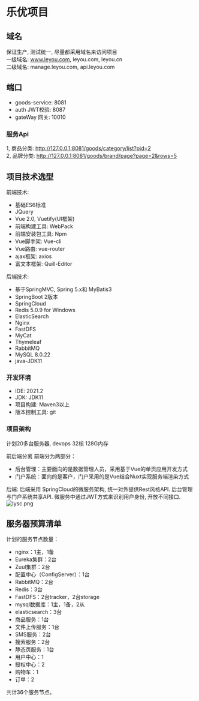 # 乐优项目


## 域名
保证生产, 测试统一, 尽量都采用域名来访问项目    
一级域名: www.leyou.com, leyou.com, leyou.cn    
二级域名: manage.leyou.com, api.leyou.com    


## 端口
- goods-service: 8081    
- auth JWT校验: 8087
- gateWay 网关: 10010


### 服务Api
1, 商品分类: http://127.0.0.1:8081/goods/category/list?pid=2    
2, 品牌分类: http://127.0.0.1:8081/goods/brand/page?page=2&rows=5    


## 项目技术选型    
前端技术:     
- 基础ES6标准     
- JQuery     
- Vue 2.0, Vuetify(UI框架)    
- 前端构建工具: WebPack    
- 前端安装包工具: Npm    
- Vue脚手架: Vue-cli      
- Vue路由: vue-router    
- ajax框架: axios    
- 富文本框架: Quill-Editor    

后端技术:     
- 基于SpringMVC, Spring 5.x和 MyBatis3    
- SpringBoot 2版本    
- SpringCloud    
- Redis 5.0.9 for Windows    
- ElasticSearch    
- Nginx    
- FastDFS    
- MyCat    
- Thymeleaf    
- RabbitMQ    
- MySQL 8.0.22    
- java-JDK11    


### 开发环境    
- IDE: 2021.2    
- JDK: JDK11    
- 项目构建: Maven3以上    
- 版本控制工具: git    


### 项目架构
计划20多台服务器, devops  32核 128G内存

前后端分离
前端分为两部分：
- 后台管理：主要面向的是数据管理人员，采用基于Vue的单页应用开发方式    
- 门户系统：面向的是客户，门户采用的是Vue结合Nuxt实现服务端渲染方式    

后端:
后端采用 SpringCloud的微服务架构, 统一对外提供Rest风格API. 后台管理与门户系统共享API. 微服务中通过JWT方式来识别用户身份, 开放不同接口.    
![lysc.png](https://blog.mylady.top/static/images/blog_sku_img/java/lysc.png)


## 服务器预算清单
计划的服务节点数量：

- nginx：1主，1备    
- Eureka集群：2台    
- Zuul集群：2台    
- 配置中心（ConfigServer）：1台    
- RabbitMQ：2台    
- Redis：3台    
- FastDFS：2台tracker，2台storage    
- mysql数据库：1主，1备，2从    
- elasticsearch：3台    
- 商品服务：1台    
- 文件上传服务：1台    
- SMS服务：2台    
- 搜索服务：2台    
- 静态页服务：1台    
- 用户中心：1    
- 授权中心：2    
- 购物车：1    
- 订单：2    

共计36个服务节点。
